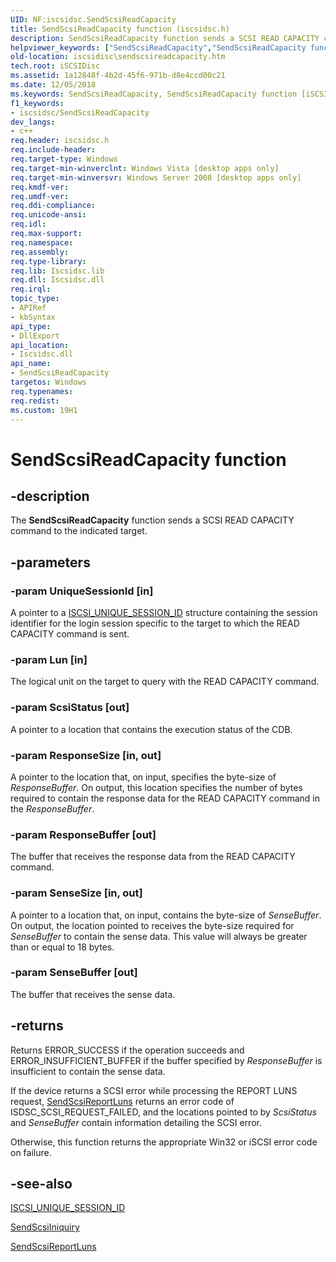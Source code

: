 ```yaml
---
UID: NF:iscsidsc.SendScsiReadCapacity
title: SendScsiReadCapacity function (iscsidsc.h)
description: SendScsiReadCapacity function sends a SCSI READ CAPACITY command to the indicated target.
helpviewer_keywords: ["SendScsiReadCapacity","SendScsiReadCapacity function [iSCSI Discovery Library API]","iscsidisc.sendscsireadcapacity","iscsidsc/SendScsiReadCapacity"]
old-location: iscsidisc\sendscsireadcapacity.htm
tech.root: iSCSIDisc
ms.assetid: 1a12848f-4b2d-45f6-971b-d8e4ccd00c21
ms.date: 12/05/2018
ms.keywords: SendScsiReadCapacity, SendScsiReadCapacity function [iSCSI Discovery Library API], iscsidisc.sendscsireadcapacity, iscsidsc/SendScsiReadCapacity
f1_keywords:
- iscsidsc/SendScsiReadCapacity
dev_langs:
- c++
req.header: iscsidsc.h
req.include-header: 
req.target-type: Windows
req.target-min-winverclnt: Windows Vista [desktop apps only]
req.target-min-winversvr: Windows Server 2008 [desktop apps only]
req.kmdf-ver: 
req.umdf-ver: 
req.ddi-compliance: 
req.unicode-ansi: 
req.idl: 
req.max-support: 
req.namespace: 
req.assembly: 
req.type-library: 
req.lib: Iscsidsc.lib
req.dll: Iscsidsc.dll
req.irql: 
topic_type:
- APIRef
- kbSyntax
api_type:
- DllExport
api_location:
- Iscsidsc.dll
api_name:
- SendScsiReadCapacity
targetos: Windows
req.typenames: 
req.redist: 
ms.custom: 19H1
---
```


# SendScsiReadCapacity function


## -description


The <b>SendScsiReadCapacity</b> function sends a SCSI READ CAPACITY command to the indicated target.


## -parameters




### -param UniqueSessionId [in]

A pointer to a <a href="https://docs.microsoft.com/windows/desktop/api/iscsidsc/ns-iscsidsc-iscsi_unique_session_id">ISCSI_UNIQUE_SESSION_ID</a> structure containing the session identifier for the login session specific to the target to which the READ CAPACITY command is sent. 



### -param Lun [in]

The logical unit on the target to query with the READ CAPACITY command.


### -param ScsiStatus [out]

A pointer to a location that contains the execution status of the CDB. 


### -param ResponseSize [in, out]

A pointer to the location that, on input, specifies the byte-size of  <i>ResponseBuffer</i>. On output, this location specifies the number of bytes required to contain the response data for the READ CAPACITY command in the <i>ResponseBuffer</i>.


### -param ResponseBuffer [out]

The buffer that receives the response data from the READ CAPACITY command. 


### -param SenseSize [in, out]

A pointer to a location that, on input, contains the byte-size of <i>SenseBuffer</i>. On output, the location pointed to receives the byte-size required for  <i>SenseBuffer</i>  to contain the sense data. This value will always be greater than or equal to 18 bytes. 



### -param SenseBuffer [out]

The buffer that receives the sense data.


## -returns



Returns ERROR_SUCCESS if the operation succeeds and ERROR_INSUFFICIENT_BUFFER if the buffer specified by <i>ResponseBuffer</i> is insufficient to contain the sense data.



If the device returns a SCSI error while processing the REPORT LUNS request, <a href="https://docs.microsoft.com/previous-versions/windows/desktop/api/iscsidsc/nf-iscsidsc-sendscsireportluns">SendScsiReportLuns</a> returns an error code of ISDSC_SCSI_REQUEST_FAILED, and the locations pointed to by <i>ScsiStatus</i> and <i>SenseBuffer</i> contain information detailing the SCSI error.

 

Otherwise, this function returns the appropriate Win32 or iSCSI error code on failure.






## -see-also




<a href="https://docs.microsoft.com/windows/desktop/api/iscsidsc/ns-iscsidsc-iscsi_unique_session_id">ISCSI_UNIQUE_SESSION_ID</a>



<a href="https://docs.microsoft.com/previous-versions/windows/desktop/api/iscsidsc/nf-iscsidsc-sendscsiinquiry">SendScsiIniquiry</a>



<a href="https://docs.microsoft.com/previous-versions/windows/desktop/api/iscsidsc/nf-iscsidsc-sendscsireportluns">SendScsiReportLuns</a>
 

 

